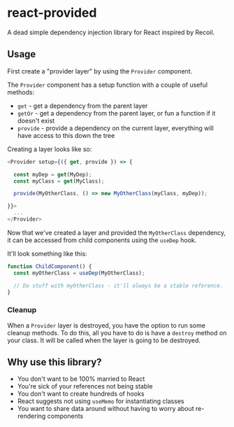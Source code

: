 # react-provided

A dead simple dependency injection library for React inspired by Recoil.

## Usage

First create a "provider layer" by using the `Provider` component.

The `Provider` component has a setup function with a couple of useful methods:

- `get` - get a dependency from the parent layer
- `getOr` - get a dependency from the parent layer, or fun a function if it doesn't exist
- `provide` - provide a dependency on the current layer, everything will have access to this down the tree

Creating a layer looks like so:

```ts
<Provider setup={({ get, provide }) => {

  const myDep = get(MyDep);
  const myClass = get(MyClass);

  provide(MyOtherClass, () => new MyOtherClass(myClass, myDep));

}}>
  ...
</Provider>
```

Now that we've created a layer and provided the `MyOtherClass` dependency, it can be accessed from child components using the `useDep` hook.

It'll look something like this:

```ts
function ChildComponent() {
  const myOtherClass = useDep(MyOtherClass);

  // Do stuff with myOtherClass - it'll always be a stable reference.
}
```

### Cleanup

When a `Provider` layer is destroyed, you have the option to run some cleanup methods.
To do this, all you have to do is have a `destroy` method on your class.
It will be called when the layer is going to be destroyed.

## Why use this library?

- You don't want to be 100% married to React
- You're sick of your references not being stable
- You don't want to create hundreds of hooks
- React suggests not using `useMemo` for instantiating classes
- You want to share data around without having to worry about re-rendering components
